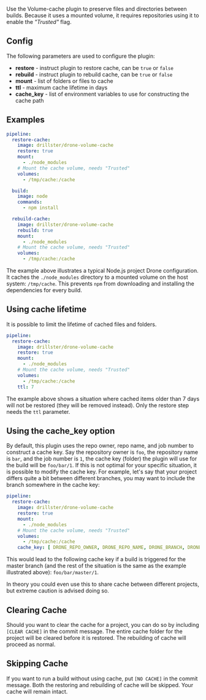 Use the Volume-cache plugin to preserve files and directories between builds.
Because it uses a mounted volume, it requires repositories using it to enable the *"Trusted"* flag.

## Config
The following parameters are used to configure the plugin:
- **restore** - instruct plugin to restore cache, can be `true` or `false`
- **rebuild** - instruct plugin to rebuild cache, can be `true` or `false`
- **mount** - list of folders or files to cache
- **ttl** - maximum cache lifetime in days
- **cache_key** - list of environment variables to use for constructing the cache path

## Examples
```yaml
pipeline:
  restore-cache:
    image: drillster/drone-volume-cache
    restore: true
    mount:
      - ./node_modules
    # Mount the cache volume, needs "Trusted"
    volumes:
      - /tmp/cache:/cache

  build:
    image: node
    commands:
      - npm install

  rebuild-cache:
    image: drillster/drone-volume-cache
    rebuild: true
    mount:
      - ./node_modules
    # Mount the cache volume, needs "Trusted"
    volumes:
      - /tmp/cache:/cache
```

The example above illustrates a typical Node.js project Drone configuration. It caches the `./node_modules` directory to a mounted volume on the host system: `/tmp/cache`. This prevents `npm` from downloading and installing the dependencies for every build.

## Using cache lifetime
It is possible to limit the lifetime of cached files and folders.

```yaml
pipeline:
  restore-cache:
    image: drillster/drone-volume-cache
    restore: true
    mount:
      - ./node_modules
    # Mount the cache volume, needs "Trusted"
    volumes:
      - /tmp/cache:/cache
    ttl: 7
```

The example above shows a situation where cached items older than 7 days will not be restored (they will be removed instead). Only the restore step needs the `ttl` parameter.

## Using the cache_key option
By default, this plugin uses the repo owner, repo name, and job number to construct a cache key. Say the repository owner is `foo`, the repository name is `bar`, and the job number is `1`,
the cache key (folder) the plugin will use for the build will be `foo/bar/1`.
If this is not optimal for your specific situation, it is possible to modify the cache key. For example, let's say that your project differs quite a bit between different branches, you may want to include the branch somewhere in the cache key:

```yaml
pipeline:
  restore-cache:
    image: drillster/drone-volume-cache
    restore: true
    mount:
      - ./node_modules
    # Mount the cache volume, needs "Trusted"
    volumes:
      - /tmp/cache:/cache
    cache_key: [ DRONE_REPO_OWNER, DRONE_REPO_NAME, DRONE_BRANCH, DRONE_JOB_NUMBER ]
```

This would lead to the following cache key if a build is triggered for the master branch (and the rest of the situation is the same as the example illustrated above): `foo/bar/master/1`.

In theory you could even use this to share cache between different projects, but extreme caution is advised doing so.

## Clearing Cache
Should you want to clear the cache for a project, you can do so by including `[CLEAR CACHE]` in the commit message. The entire cache folder for the project will be cleared before it is restored. The rebuilding of cache will proceed as normal.

## Skipping Cache
If you want to run a build without using cache, put `[NO CACHE]` in the commit message. Both the restoring and rebuilding of cache will be skipped. Your cache will remain intact.